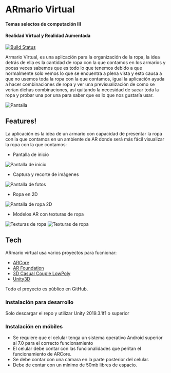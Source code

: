 # ARmario Virtual

#### Temas selectos de computación III
#### Realidad Virtual y Realidad Aumentada

[![Build Status](https://travis-ci.org/joemccann/dillinger.svg?branch=master)](https://travis-ci.org/joemccann/dillinger)

Armario Virtual, es una aplicación para la organización de la ropa, la idea detrás de ella es la cantidad de ropa con la que contamos en los armarios y pocas veces sabemos que es todo lo que tenemos debido a que normalmente solo vemos lo que se encuentra a plena vista y esto causa a que no usemos toda la ropa con la que contamos, igual la aplicación ayuda a hacer combinaciones de ropa y ver una previsualización de como se verían dichas combinaciones, así quitando la necesidad de sacar toda la ropa y probar una por una para saber que es lo que nos gustaría usar.

![Pantalla](./Screenshots/1.png)

## Features!

La aplicación es la idea de un armario con capacidad de presentar la ropa con la que contamos en un ambiente de AR donde será más fácil visualizar la ropa con la que contamos:

- Pantalla de inicio

![Pantalla de inicio](./Screenshots/2.png)

- Captura y recorte de imágenes

![Pantalla de fotos](./Screenshots/3.png)

- Ropa en 2D

![Pantalla de ropa 2D](./Screenshots/4.png)

- Modelos AR con texturas de ropa

![Texturas de ropa](./Screenshots/5.png)
![Texturas de ropa](./Screenshots/6.png)

## Tech

ARmario virtual usa varios proyectos para fucnionar:

* [ARCore](https://developers.google.com/ar)
* [AR Foundation ](https://docs.unity3d.com/Packages/com.unity.xr.arfoundation@2.2/manual/index.html)
* [3D Casual Couple LowPoly  ](https://www.turbosquid.com/3d-models/3d-style-couple-casual-man-model-1387761)
* [Unity3D](https://unity.com/)


Todo el proyecto es público en GitHub.

### Instalación para desarrollo 

Solo descargar el repo y utilizar Unity 2019.3.1f1 o superior

### Instalación en móbiles 

-	Se requiere que el celular tenga un sistema operativo Android superior al 7.0 para el correcto funcionamiento 
-	El celular debe contar con las funcionalidades que peritan el funcionamiento de ARCore.
-	Se debe contar con una cámara en la parte posterior del celular.
-	Debe de contar con un mínimo de 50mb libres de espacio.
